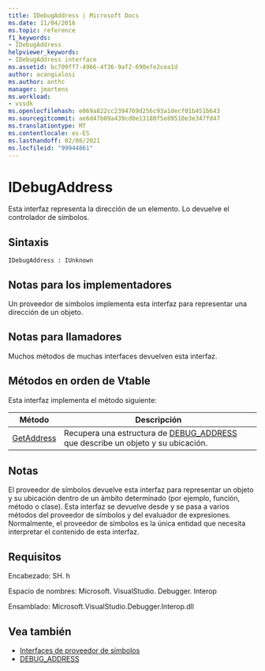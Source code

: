 ```yaml
---
title: IDebugAddress | Microsoft Docs
ms.date: 11/04/2016
ms.topic: reference
f1_keywords:
- IDebugAddress
helpviewer_keywords:
- IDebugAddress interface
ms.assetid: bc709ff7-4966-4f36-9af2-690efe2cea1d
author: acangialosi
ms.author: anthc
manager: jmartens
ms.workload:
- vssdk
ms.openlocfilehash: e069a822cc2394769d256c93a1decf01b451b643
ms.sourcegitcommit: ae6d47b09a439cd0e13180f5e89510e3e347fd47
ms.translationtype: MT
ms.contentlocale: es-ES
ms.lasthandoff: 02/08/2021
ms.locfileid: "99944861"
---
```

# <a name="idebugaddress"></a>IDebugAddress
Esta interfaz representa la dirección de un elemento. Lo devuelve el controlador de símbolos.

## <a name="syntax"></a>Sintaxis

```
IDebugAddress : IUnknown
```

## <a name="notes-for-implementers"></a>Notas para los implementadores
 Un proveedor de símbolos implementa esta interfaz para representar una dirección de un objeto.

## <a name="notes-for-callers"></a>Notas para llamadores
 Muchos métodos de muchas interfaces devuelven esta interfaz.

## <a name="methods-in-vtable-order"></a>Métodos en orden de Vtable
 Esta interfaz implementa el método siguiente:

|Método|Descripción|
|------------|-----------------|
|[GetAddress](../../../extensibility/debugger/reference/idebugaddress-getaddress.md)|Recupera una estructura de [DEBUG_ADDRESS](../../../extensibility/debugger/reference/debug-address.md) que describe un objeto y su ubicación.|

## <a name="remarks"></a>Notas
 El proveedor de símbolos devuelve esta interfaz para representar un objeto y su ubicación dentro de un ámbito determinado (por ejemplo, función, método o clase). Esta interfaz se devuelve desde y se pasa a varios métodos del proveedor de símbolos y del evaluador de expresiones. Normalmente, el proveedor de símbolos es la única entidad que necesita interpretar el contenido de esta interfaz.

## <a name="requirements"></a>Requisitos
 Encabezado: SH. h

 Espacio de nombres: Microsoft. VisualStudio. Debugger. Interop

 Ensamblado: Microsoft.VisualStudio.Debugger.Interop.dll

## <a name="see-also"></a>Vea también
- [Interfaces de proveedor de símbolos](../../../extensibility/debugger/reference/symbol-provider-interfaces.md)
- [DEBUG_ADDRESS](../../../extensibility/debugger/reference/debug-address.md)

